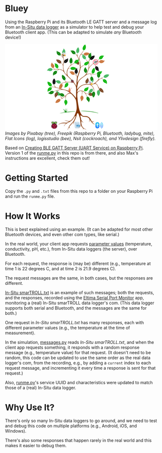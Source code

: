 # Bluey

Using the Raspberry Pi and its Bluetooth LE GATT server and a message log from an [In-Situ data logger](https://in-situ.com/en/products/water-level) as a simulator to help test and debug your Bluetooth client app. (This can be adapted to simulate _any_ Bluetooth device!)

![](readme/Bluey.png)
*Images by Pixabay (tree), Freepik (Raspberry Pi, Bluetooth, ladybug, mite), Flat Icons (log), logisstudio (bee), Nsit (cockroach), and Ylivdesign (firefly).*

Based on [Creating BLE GATT Server (UART Service) on Raspberry Pi](https://scribles.net/creating-ble-gatt-server-uart-service-on-raspberry-pi/). Version 1 of the [runme.py](https://github.com/sdiaman1/Bluey/commits/main/runme.py) in this repo is from there, and also Max's instructions are excellent, check them out!

# Getting Started

Copy the `.py` and `.txt` files from this repo to a folder on your Raspberry Pi and run the `runme.py` file.

# How It Works

This is best explained using an example. (It can be adapted for most other Bluetooth devices, and even other com types, like serial.)

In the real world, your client app requests [parameter values](https://in-situ.com/en/parameters) (temperature, conductivity, pH, etc.), from In-Situ data loggers (the server), over Bluetooth.

For each request, the response is (may be) different (e.g., temperature at time 1 is 22 degrees C, and at time 2 is 21.9 degrees C).

The request messages are the same, in both cases, but the responses are different.

[In-Situ smarTROLL.txt](https://github.com/sdiaman1/Bluey/commits/main/In-Situ%20smarTROLL.txt) is an example of such messages; both the requests, and the responses, recorded using the [Eltima Serial Port Monitor](https://www.electronic.us/products/serial-port-monitor) app, monitoring a (real) In-Situ smarTROLL data logger's com. (This data logger supports both serial and Bluetooth, and the messages are the same for both.)

One request in _In-Situ smarTROLL.txt_ has many responses, each with different parameter values (e.g., the temperature at the time of measurement).

In the simulation, [messages.py](https://github.com/sdiaman1/Bluey/commits/main/messages.py) reads _In-Situ smarTROLL.txt_, and when the client app requests something, it responds with a random response message (e.g., temperature value) for that request. (It doesn't need to be random, this code can be updated to use the same order as the real data logger's com, from the recording, e.g., by adding a `current` index to each request message, and incrementing it every time a response is sent for that request.)

Also, [runme.py](https://github.com/sdiaman1/Bluey/commits/main/runme.py)'s service UUID and characteristics were updated to match those of a (real) In-Situ data logger.

# Why Use It?

There's only so many In-Situ data loggers to go around, and we need to test and debug this code on multiple platforms (e.g., Android, iOS, and Windows).

There's also some responses that happen rarely in the real world and this makes it easier to debug them.